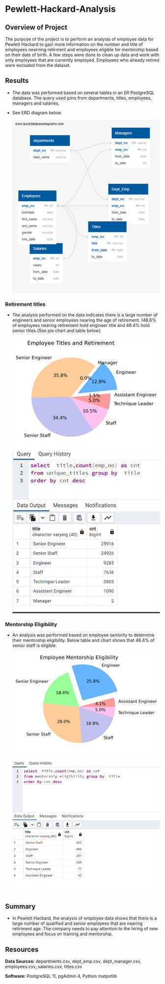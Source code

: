# Pewlett-Hackard-Analysis
## **Overview of Project**

The purpose of the project is to perform an analysis of employee data for Pewlett Hackard to gain more information on the number and title of employees nearning retirment and employees eligible for mentorship
based on their date of birth. A few steps were done to clean up data and work with only employees that are currently employed. Employees who already retired were excluded from the dataset.


## Results

- The data was performed based on several tables in an ER PostgreSQL database. The query used joins from departments, titles, employees, managers and salaries. 
- See ERD diagram below.


	![alt text](https://github.com/mabulhassan/Pewlett-Hackard-Analysis/blob/main/Resources/ER_Diagram.png "Employee DB")
		   

### Retirement titles 

- The analysis performed on the data indicates there is a large number of engineers and senior employees nearing the age of retirement.
(48.6% of employees nearing retirement hold engineer title and 46.4% hold senior titles.(See pie chart and table below) 
	
	![alt text](https://github.com/mabulhassan/Pewlett-Hackard-Analysis/blob/main/Resources/EmployeeTitle.png "Unique Titles")
	![alt text](https://github.com/mabulhassan/Pewlett-Hackard-Analysis/blob/main/Resources/employee_retirement.png "Unique Titles table count")

### Mentorship Eligibility

- An analysis was performed based on employee seniority to determine their mentorship eligibility. Below table and chart shows that 46.4% of senior staff is eligible.

	![alt text](https://github.com/mabulhassan/Pewlett-Hackard-Analysis/blob/main/Resources/EmployeeEligibility.png "Mentorship Eligibility")
	
	
	![alt text](https://github.com/mabulhassan/Pewlett-Hackard-Analysis/blob/main/Resources/mentorship_eligibility.png "Mentorship Eligibility")
	
## Summary

- In Pewlett Hackard, the analysis of employee data shows that there is a large number of qualified and senior employees that are nearing retiriment age. The company needs to pay attention to 
the hiring of new employees and focus on training and mentorship.

## Resources

**Data Sources:** departments.csv, dept_emp.csv, dept_manager.csv, employees.csv, salaries.csv, titles.csv

**Software:** PostgreSQL 11, pgAdmin 4, Python matpotlib 
